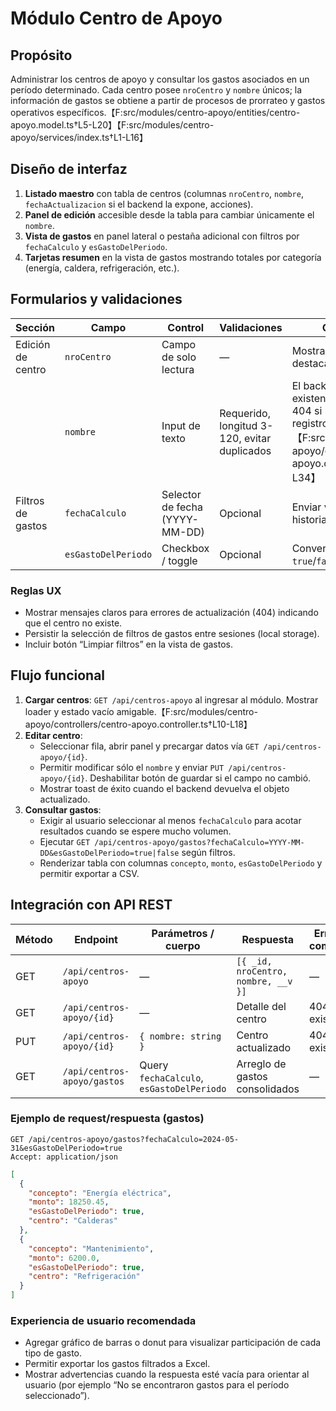 # Módulo Centro de Apoyo

## Propósito
Administrar los centros de apoyo y consultar los gastos asociados en un período determinado. Cada centro posee `nroCentro` y `nombre` únicos; la información de gastos se obtiene a partir de procesos de prorrateo y gastos operativos específicos.【F:src/modules/centro-apoyo/entities/centro-apoyo.model.ts†L5-L20】【F:src/modules/centro-apoyo/services/index.ts†L1-L16】

## Diseño de interfaz
1. **Listado maestro** con tabla de centros (columnas `nroCentro`, `nombre`, `fechaActualizacion` si el backend la expone, acciones).
2. **Panel de edición** accesible desde la tabla para cambiar únicamente el `nombre`.
3. **Vista de gastos** en panel lateral o pestaña adicional con filtros por `fechaCalculo` y `esGastoDelPeriodo`.
4. **Tarjetas resumen** en la vista de gastos mostrando totales por categoría (energía, caldera, refrigeración, etc.).

## Formularios y validaciones
| Sección | Campo | Control | Validaciones | Comentarios |
| --- | --- | --- | --- | --- |
| Edición de centro | `nroCentro` | Campo de solo lectura | — | Mostrar como etiqueta destacada |
|  | `nombre` | Input de texto | Requerido, longitud 3-120, evitar duplicados | El backend valida existencia y devuelve 404 si no encuentra el registro.【F:src/modules/centro-apoyo/controllers/centro-apoyo.controller.ts†L22-L34】 |
| Filtros de gastos | `fechaCalculo` | Selector de fecha (YYYY-MM-DD) | Opcional | Enviar vacío para obtener historial completo |
|  | `esGastoDelPeriodo` | Checkbox / toggle | Opcional | Convertir a string `true`/`false` al llamar API |

### Reglas UX
- Mostrar mensajes claros para errores de actualización (404) indicando que el centro no existe.
- Persistir la selección de filtros de gastos entre sesiones (local storage).
- Incluir botón “Limpiar filtros” en la vista de gastos.

## Flujo funcional
1. **Cargar centros**: `GET /api/centros-apoyo` al ingresar al módulo. Mostrar loader y estado vacío amigable.【F:src/modules/centro-apoyo/controllers/centro-apoyo.controller.ts†L10-L18】
2. **Editar centro**:
   - Seleccionar fila, abrir panel y precargar datos vía `GET /api/centros-apoyo/{id}`.
   - Permitir modificar sólo el `nombre` y enviar `PUT /api/centros-apoyo/{id}`. Deshabilitar botón de guardar si el campo no cambió.
   - Mostrar toast de éxito cuando el backend devuelva el objeto actualizado.
3. **Consultar gastos**:
   - Exigir al usuario seleccionar al menos `fechaCalculo` para acotar resultados cuando se espere mucho volumen.
   - Ejecutar `GET /api/centros-apoyo/gastos?fechaCalculo=YYYY-MM-DD&esGastoDelPeriodo=true|false` según filtros.
   - Renderizar tabla con columnas `concepto`, `monto`, `esGastoDelPeriodo` y permitir exportar a CSV.

## Integración con API REST
| Método | Endpoint | Parámetros / cuerpo | Respuesta | Errores comunes |
| --- | --- | --- | --- | --- |
| GET | `/api/centros-apoyo` | — | `[{ _id, nroCentro, nombre, __v }]` | — |
| GET | `/api/centros-apoyo/{id}` | — | Detalle del centro | 404 si no existe |
| PUT | `/api/centros-apoyo/{id}` | `{ nombre: string }` | Centro actualizado | 404 si no existe |
| GET | `/api/centros-apoyo/gastos` | Query `fechaCalculo`, `esGastoDelPeriodo` | Arreglo de gastos consolidados | — |

### Ejemplo de request/respuesta (gastos)
```http
GET /api/centros-apoyo/gastos?fechaCalculo=2024-05-31&esGastoDelPeriodo=true
Accept: application/json
```
```json
[
  {
    "concepto": "Energía eléctrica",
    "monto": 18250.45,
    "esGastoDelPeriodo": true,
    "centro": "Calderas"
  },
  {
    "concepto": "Mantenimiento",
    "monto": 6200.0,
    "esGastoDelPeriodo": true,
    "centro": "Refrigeración"
  }
]
```

### Experiencia de usuario recomendada
- Agregar gráfico de barras o donut para visualizar participación de cada tipo de gasto.
- Permitir exportar los gastos filtrados a Excel.
- Mostrar advertencias cuando la respuesta esté vacía para orientar al usuario (por ejemplo “No se encontraron gastos para el período seleccionado”).
